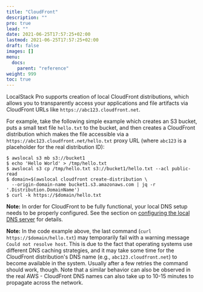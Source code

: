 ```yaml
---
title: "CloudFront"
description: ""
pro: true
lead: ""
date: 2021-06-25T17:57:25+02:00
lastmod: 2021-06-25T17:57:25+02:00
draft: false
images: []
menu:
  docs:
    parent: "reference"
weight: 999
toc: true
---
```


LocalStack Pro supports creation of local CloudFront distributions, which allows you to transparently access your applications and file artifacts via CloudFront URLs like `https://abc123.cloudfront.net`.

For example, take the following simple example which creates an S3 bucket, puts a small text file `hello.txt` to the bucket, and then creates a CloudFront distribution which makes the file accessible via a `https://abc123.cloudfront.net/hello.txt` proxy URL (where `abc123` is a placeholder for the real distribution ID):
```
$ awslocal s3 mb s3://bucket1
$ echo 'Hello World' > /tmp/hello.txt
$ awslocal s3 cp /tmp/hello.txt s3://bucket1/hello.txt --acl public-read
$ domain=$(awslocal cloudfront create-distribution \
  --origin-domain-name bucket1.s3.amazonaws.com | jq -r '.Distribution.DomainName')
$ curl -k https://$domain/hello.txt
```

**Note:** In order for CloudFront to be fully functional, your local DNS setup needs to be properly configured. See the section on [configuring the local DNS server](#configuring-local-dns-server) for details.

**Note:** In the code example above, the last command (`curl https://$domain/hello.txt`) may temporarily fail with a warning message `Could not resolve host`. This is due to the fact that operating systems use different DNS caching strategies, and it may take some time for the CloudFront distribution's DNS name (e.g., `abc123.cloudfront.net`) to become available in the system. Usually after a few retries the command should work, though. Note that a similar behavior can also be observed in the real AWS - CloudFront DNS names can also take up to 10-15 minutes to propagate across the network.
